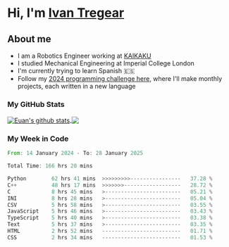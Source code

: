 # Hi, I'm [Ivan Tregear](https://www.linkedin.com/in/ivantregear/)

## About me

* I am a Robotics Engineer working at [KAIKAKU](https://github.com/KAIKAKU-AI)
* I studied Mechanical Engineering at Imperial College London
* I'm currently trying to learn Spanish :es:
* Follow my [2024 programming challenge here](https://github.com/ITregear?tab=repositories), where I'll make monthly projects, each written in a new language


### My GitHub Stats

<a href="#my-github-stats">
  <img align="center" src="https://github-readme-stats.vercel.app/api?username=itregear&count_private=true&show_icons=true&include_all_commits=true&theme=material-palenight" alt="Euan's github stats" />
</a>

<a href="#my-github-stats">
  <img align="center" src="https://github-readme-stats.vercel.app/api/top-langs/?username=itregear&layout=compact&theme=material-palenight" />
</a>

### My Week in Code
<!--START_SECTION:waka-->

```rust
From: 14 January 2024 - To: 28 January 2025

Total Time: 166 hrs 20 mins

Python        62 hrs 41 mins  >>>>>>>>>----------------   37.28 %
C++           48 hrs 17 mins  >>>>>>>------------------   28.72 %
C             8 hrs 45 mins   >------------------------   05.21 %
INI           8 hrs 28 mins   >------------------------   05.04 %
CSV           5 hrs 58 mins   >------------------------   03.55 %
JavaScript    5 hrs 46 mins   >------------------------   03.43 %
TypeScript    5 hrs 40 mins   >------------------------   03.38 %
Text          5 hrs 37 mins   >------------------------   03.35 %
HTML          2 hrs 52 mins   -------------------------   01.71 %
CSS           2 hrs 34 mins   -------------------------   01.53 %
```

<!--END_SECTION:waka-->
